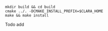 
```
mkdir build && cd build
cmake ../. -DCMAKE_INSTALL_PREFIX=$CLARA_HOME
make && make install
```


Todo add 
